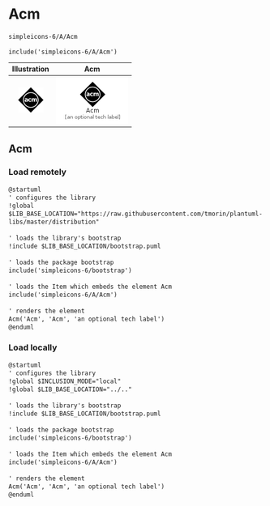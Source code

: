 # Acm


```text
simpleicons-6/A/Acm
```

```text
include('simpleicons-6/A/Acm')
```



| Illustration | Acm |
| :---: | :---: |
| ![illustration for Illustration](../../simpleicons-6/A/Acm.png) | ![illustration for Acm](../../simpleicons-6/A/Acm.Local.png) |




## Acm

### Load remotely
```plantuml
@startuml
' configures the library
!global $LIB_BASE_LOCATION="https://raw.githubusercontent.com/tmorin/plantuml-libs/master/distribution"

' loads the library's bootstrap
!include $LIB_BASE_LOCATION/bootstrap.puml

' loads the package bootstrap
include('simpleicons-6/bootstrap')

' loads the Item which embeds the element Acm
include('simpleicons-6/A/Acm')

' renders the element
Acm('Acm', 'Acm', 'an optional tech label')
@enduml
```

### Load locally
```plantuml
@startuml
' configures the library
!global $INCLUSION_MODE="local"
!global $LIB_BASE_LOCATION="../.."

' loads the library's bootstrap
!include $LIB_BASE_LOCATION/bootstrap.puml

' loads the package bootstrap
include('simpleicons-6/bootstrap')

' loads the Item which embeds the element Acm
include('simpleicons-6/A/Acm')

' renders the element
Acm('Acm', 'Acm', 'an optional tech label')
@enduml
```

